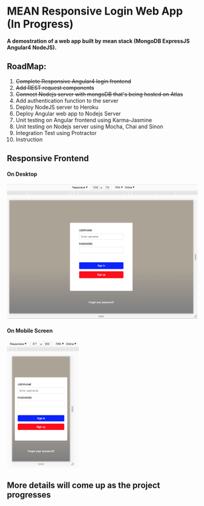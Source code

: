 # MEAN Responsive Login Web App (In Progress)
**A demostration of a web app built by mean stack (MongoDB ExpressJS Angular4 NodeJS).**

## RoadMap:
  1. ~~Complete Responsive Angular4 login frontend~~
  1. ~~Add REST request components~~
  1. ~~Connect Nodejs server with mongoDB that's being hosted on Atlas~~
  1. Add authentication function to the server
  1. Deploy NodeJS server to Heroku
  1. Deploy Angular web app to Nodejs Server
  1. Unit testing on Angular frontend using Karma-Jasmine
  1. Unit testing on Nodejs server using Mocha, Chai and Sinon
  1. Integration Test using Protractor
  1. Instruction

## Responsive Frontend
#### On Desktop
<img src="./imgs/rwd-desktop.png" width="633" height="354" />

#### On Mobile Screen
<img src="./imgs/rwd-mobile.png" width="190" height="335" />

## More details will come up as the project progresses